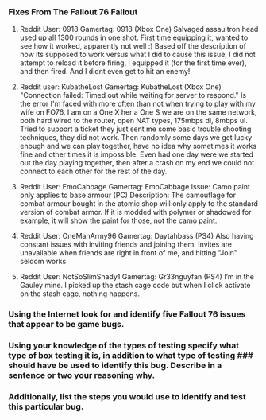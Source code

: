 ### Fixes From The Fallout 76 Fallout

1. Reddit User: 0918 Gamertag: 0918 
(Xbox One) Salvaged assaultron head used up all 1300 rounds in one shot. First time equipping it, wanted to see how it worked, apparently not well :) Based off the description of how its supposed to work versus what I did to cause this issue, I did not attempt to reload it before firing, I equipped it (for the first time ever), and then fired. And I didnt even get to hit an enemy!


2. Reddit user: KubatheLost  Gamertag: KubatheLost
(Xbox One) "Connection failed: Timed out while waiting for server to respond." Is the error I'm faced with more often than not when trying to play with my wife on FO76. I am on a One X her a One S we are on the same network, both hard wired to the router, open NAT types, 175mbps dl, 8mbps ul. Tried to support a ticket they just sent me some basic trouble shooting techniques, they did not work. Then randomly some days we get lucky enough and we can play together, have no idea why sometimes it works fine and other times it is impossible. Even had one day were we started out the day playing together, then after a crash on my end we could not connect to each other for the rest of the day.

3. Reddit User: EmoCabbage Gamertag: EmoCabbage
Issue: Camo paint only applies to base armour (PC) 
Description: The camouflage for combat armour bought in the atomic shop will only apply to the standard version of combat armor. If it is modded with polymer or shadowed for example, it will show the paint for those, not the camo paint.

4. Reddit User: OneManArmy96 Gamertag: Daytahbass 
(PS4) Also having constant issues with inviting friends and joining them. Invites are unavailable when friends are right in front of me, and hitting "Join" seldom works


5. Reddit User: NotSoSlimShady1 Gamertag: Gr33nguyfan
(PS4) I’m in the Gauley mine. I picked up the stash cage code but when I click activate on the stash cage, nothing happens.


### Using the Internet look for and identify five Fallout 76 issues that appear to be game bugs.

### Using your knowledge of the types of testing specify what type of box testing it is, in addition to what type of testing ### should have be used to identify this bug. Describe in a sentence or two your reasoning why.

### Additionally, list the steps you would use to identify and test this particular bug.

